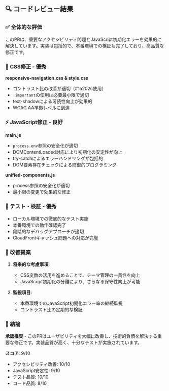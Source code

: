 ## 🔍 コードレビュー結果

### ✅ 全体的な評価

このPRは、重要なアクセシビリティ問題とJavaScript初期化エラーを効果的に解決しています。実装は包括的で、本番環境での検証も完了しており、高品質な修正です。

### 🎨 CSS修正 - 優秀

**responsive-navigation.css & style.css**

- コントラスト比の改善が適切（#1a202c使用）
- `!important`の使用は必要最小限で適切
- text-shadowによる可読性向上が効果的
- WCAG AA準拠レベルに到達

### ⚡ JavaScript修正 - 良好

**main.js**

- `process.env`参照の安全化が適切
- DOMContentLoaded対応により初期化の安定性が向上
- try-catchによるエラーハンドリングが包括的
- DOM要素存在チェックによる防御的プログラミング

**unified-components.js**

- process参照の安全化が適切
- 最小限の変更で効果的な修正

### 🧪 テスト・検証 - 優秀

- ローカル環境での徹底的なテスト実施
- 本番環境での動作確認完了
- 段階的なデバッグアプローチが適切
- CloudFrontキャッシュ問題への対応が完璧

### 📝 改善提案

1. **将来的な考慮事項**:
   - CSS変数の活用を進めることで、テーマ管理の一貫性を向上
   - JavaScript初期化の分離により、さらなる保守性向上が可能

2. **監視項目**:
   - 本番環境でのJavaScript初期化エラー率の継続監視
   - コントラスト比の定期的な検証

### 🎯 結論

**承認推奨** - このPRはユーザビリティを大幅に改善し、技術的負債を解決する重要な修正です。実装品質が高く、十分なテストが実施されています。

**スコア**: 9/10

- アクセシビリティ改善: 10/10
- JavaScript安定性: 9/10
- テスト品質: 10/10
- コード品質: 8/10

